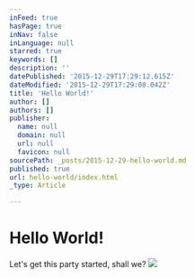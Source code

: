 ```yaml
---
inFeed: true
hasPage: true
inNav: false
inLanguage: null
starred: true
keywords: []
description: ''
datePublished: '2015-12-29T17:29:12.615Z'
dateModified: '2015-12-29T17:29:08.042Z'
title: 'Hello World!'
author: []
authors: []
publisher:
  name: null
  domain: null
  url: null
  favicon: null
sourcePath: _posts/2015-12-29-hello-world.md
published: true
url: hello-world/index.html
_type: Article

---
```

# **Hello World!**

Let's get this party started, shall we?
![](https://the-grid-user-content.s3-us-west-2.amazonaws.com/d27779c7-a633-4e27-bc65-fba3abe54e44.jpg)